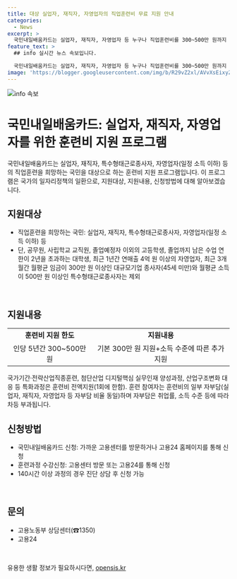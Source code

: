 ```yaml
---
title: 대상 실업자, 재직자, 자영업자의 직업훈련비 무료 지원 안내
categories:
  - News
excerpt: >
  국민내일배움카드는 실업자, 재직자, 자영업자 등 누구나 직업훈련비를 300~500만 원까지 지원받을 수 있는 혜택이다. 특화과정은 훈련비 전액지원되며, 신청은 고용센터를 방문하거나 고용24를 통해 가능하다. 자부담은 취업률, 소득 수준 등에 따라 차등 부과되며, 더 많은 정보는 고용노동부 상담센터(☎1350)나 고용24에서 문의할 수 있다.
feature_text: >
  ## info 실시간 뉴스 속보입니다.

  국민내일배움카드는 실업자, 재직자, 자영업자 등 누구나 직업훈련비를 300~500만 원까지 지원받을 수 있는 혜택이다. 특화과정은 훈련비 전액지원되며, 신청은 고용센터를 방문하거나 고용24를 통해 가능하다. 자부담은 취업률, 소득 수준 등에 따라 차등 부과되며, 더 많은 정보는 고용노동부 상담센터(☎1350)나 고용24에서 문의할 수 있다.
image: 'https://blogger.googleusercontent.com/img/b/R29vZ2xl/AVvXsEixyZcFfHzMRdzZMjFBmAUKJYCLCGyLL1o632UiGVXcaFdKo_bkvkuCioo0uUKlGfBVcT3P84aROyZIXSBEx3Aw5nCQ3pTgDom1WDC4m8eifvWiAmWEEVb4x6G_l8C0QH225ldMjyaFvpxGEBGNO37VmDTDMHGhJPq73UglMfDca1-0aw/s1600/blogspot.png'
---
```


<p><img src="https://blogger.googleusercontent.com/img/b/R29vZ2xl/AVvXsEixyZcFfHzMRdzZMjFBmAUKJYCLCGyLL1o632UiGVXcaFdKo_bkvkuCioo0uUKlGfBVcT3P84aROyZIXSBEx3Aw5nCQ3pTgDom1WDC4m8eifvWiAmWEEVb4x6G_l8C0QH225ldMjyaFvpxGEBGNO37VmDTDMHGhJPq73UglMfDca1-0aw/s1600/blogspot.png" alt="info 속보" /></p>

<h1>국민내일배움카드: 실업자, 재직자, 자영업자를 위한 훈련비 지원 프로그램</h1>

<p data-ke-size="size16"></p>

<p>국민내일배움카드는 실업자, 재직자, 특수형태근로종사자, 자영업자(일정 소득 이하) 등의 직업훈련을 희망하는 국민을 대상으로 하는 훈련비 지원 프로그램입니다. 이 프로그램은 국가의 일자리정책의 일환으로, 지원대상, 지원내용, 신청방법에 대해 알아보겠습니다.</p>

<h2 data-ke-size="size26">지원대상</h2>

<ul>
  <li>직업훈련을 희망하는 국민: 실업자, 재직자, 특수형태근로종사자, 자영업자(일정 소득 이하) 등</li>
  <li>단, 공무원, 사립학교 교직원, 졸업예정자 이외의 고등학생, 졸업까지 남은 수업 연한이 2년을 초과하는 대학생, 최근 1년간 연매출 4억 원 이상의 자영업자, 최근 3개월간 월평균 임금이 300만 원 이상인 대규모기업 종사자(45세 미만)와 월평균 소득이 500만 원 이상인 특수형태근로종사자는 제외</li>
</ul>

<p data-ke-size="size16">&nbsp;</p>

<h2 data-ke-size="size26">지원내용</h2>

<table>
  <tr>
    <td style="text-align: center; height: 17px;"><b>훈련비 지원 한도</b></td>
    <td style="text-align: center; height: 17px;"><b>지원내용</b></td>
  </tr>
  <tr>
    <td style="text-align: center; height: 17px;">인당 5년간 300~500만 원</td>
    <td style="text-align: center; height: 17px;">기본 300만 원 지원+소득 수준에 따른 추가지원</td>
  </tr>
</table>

<p data-ke-size="size16">국가기간·전략산업직종훈련, 첨단산업 디지털핵심 실무인재 양성과정, 산업구조변화 대응 등 특화과정은 훈련비 전액지원(1회에 한함). 훈련 참여자는 훈련비의 일부 자부담(실업자, 재직자, 자영업자 등 자부담 비율 동일)하며 자부담은 취업률, 소득 수준 등에 따라 차등 부과됩니다.</p>

<h2 data-ke-size="size26">신청방법</h2>

<ul>
  <li>국민내일배움카드 신청: 가까운 고용센터를 방문하거나 고용24 홈페이지를 통해 신청</li>
  <li>훈련과정 수강신청: 고용센터 방문 또는 고용24를 통해 신청</li>
  <li>140시간 이상 과정의 경우 진단 상담 후 신청 가능</li>
</ul>

<p data-ke-size="size16">&nbsp;</p>

<h2 data-ke-size="size26">문의</h2>

<ul>
  <li>고용노동부 상담센터(☎1350)</li>
  <li>고용24</li>
</ul>

<p data-ke-size="size16">&nbsp;</p>

<p data-ke-size="size16"></p>
유용한 생활 정보가 필요하시다면, <a href="https://opensis.kr" rel="dofollow">opensis.kr</a>


